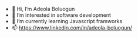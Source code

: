 - 👋 Hi, I’m Adeola Boluogun
- 👀 I’m interested in software development
- 🌱 I’m currently learning Javascript framworks
- 📫  https://www.linkedin.com/in/adeola-boluogun/

